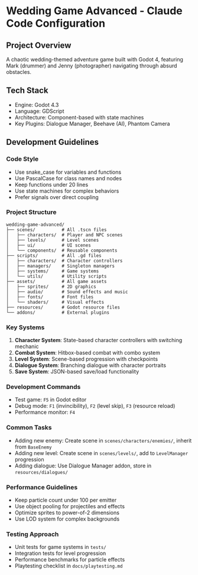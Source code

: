 # Wedding Game Advanced - Claude Code Configuration

## Project Overview
A chaotic wedding-themed adventure game built with Godot 4, featuring Mark (drummer) and Jenny (photographer) navigating through absurd obstacles.

## Tech Stack
- Engine: Godot 4.3
- Language: GDScript
- Architecture: Component-based with state machines
- Key Plugins: Dialogue Manager, Beehave (AI), Phantom Camera

## Development Guidelines

### Code Style
- Use snake_case for variables and functions
- Use PascalCase for class names and nodes
- Keep functions under 20 lines
- Use state machines for complex behaviors
- Prefer signals over direct coupling

### Project Structure
```
wedding-game-advanced/
├── scenes/          # All .tscn files
│   ├── characters/  # Player and NPC scenes
│   ├── levels/      # Level scenes
│   ├── ui/          # UI scenes
│   └── components/  # Reusable components
├── scripts/         # All .gd files
│   ├── characters/  # Character controllers
│   ├── managers/    # Singleton managers
│   ├── systems/     # Game systems
│   └── utils/       # Utility scripts
├── assets/          # All game assets
│   ├── sprites/     # 2D graphics
│   ├── audio/       # Sound effects and music
│   ├── fonts/       # Font files
│   └── shaders/     # Visual effects
├── resources/       # Godot resource files
└── addons/          # External plugins
```

### Key Systems
1. **Character System**: State-based character controllers with switching mechanic
2. **Combat System**: Hitbox-based combat with combo system
3. **Level System**: Scene-based progression with checkpoints
4. **Dialogue System**: Branching dialogue with character portraits
5. **Save System**: JSON-based save/load functionality

### Development Commands
- Test game: `F5` in Godot editor
- Debug mode: `F1` (invincibility), `F2` (level skip), `F3` (resource reload)
- Performance monitor: `F4`

### Common Tasks
- Adding new enemy: Create scene in `scenes/characters/enemies/`, inherit from `BaseEnemy`
- Adding new level: Create scene in `scenes/levels/`, add to `LevelManager` progression
- Adding dialogue: Use Dialogue Manager addon, store in `resources/dialogues/`

### Performance Guidelines
- Keep particle count under 100 per emitter
- Use object pooling for projectiles and effects
- Optimize sprites to power-of-2 dimensions
- Use LOD system for complex backgrounds

### Testing Approach
- Unit tests for game systems in `tests/`
- Integration tests for level progression
- Performance benchmarks for particle effects
- Playtesting checklist in `docs/playtesting.md`